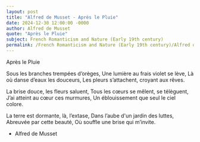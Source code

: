 ```yaml
---
layout: post
title: "Alfred de Musset - Après le Pluie"
date: 2024-12-30 12:00:00 -0000
author: Alfred de Musset
quote: "Après le Pluie"
subject: French Romanticism and Nature (Early 19th century)
permalink: /French Romanticism and Nature (Early 19th century)/Alfred de Musset/Alfred de Musset - Après le Pluie
---
```


Après le Pluie

Sous les branches trempées d’orèges,
Une lumière au frais violet se lève,
Là où danse d’eaux les douceurs,
Les pleurs s’attachent, croyant aux rêves.

La brise douce, les fleurs saluent,
Tous les cœurs se mêlent, se télèguent,
J’ai atteint au cœur ces murmures,
Un éblouissement que seul le ciel colore.

La terre est dormante, là, l’extase,
Dans l’aube d'un jardin des luttes,
Abreuvée par cette beauté,
Où souffle une brise qui m’invite.

- Alfred de Musset
